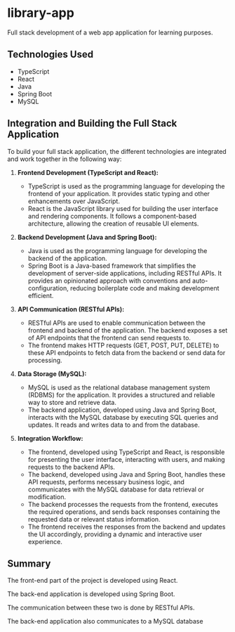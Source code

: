 # library-app
Full stack development of a web app application for learning purposes.

## Technologies Used

- TypeScript
- React
- Java
- Spring Boot
- MySQL

## Integration and Building the Full Stack Application

To build your full stack application, the different technologies are integrated and work together in the following way:

1. **Frontend Development (TypeScript and React):**
   - TypeScript is used as the programming language for developing the frontend of your application. It provides static typing and other enhancements over JavaScript.
   - React is the JavaScript library used for building the user interface and rendering components. It follows a component-based architecture, allowing the creation of reusable UI elements.

2. **Backend Development (Java and Spring Boot):**
   - Java is used as the programming language for developing the backend of the application.
   - Spring Boot is a Java-based framework that simplifies the development of server-side applications, including RESTful APIs. It provides an opinionated approach with conventions and auto-configuration, reducing boilerplate code and making development efficient.

3. **API Communication (RESTful APIs):**
   - RESTful APIs are used to enable communication between the frontend and backend of the application. The backend exposes a set of API endpoints that the frontend can send requests to.
   - The frontend makes HTTP requests (GET, POST, PUT, DELETE) to these API endpoints to fetch data from the backend or send data for processing.

4. **Data Storage (MySQL):**
   - MySQL is used as the relational database management system (RDBMS) for the application. It provides a structured and reliable way to store and retrieve data.
   - The backend application, developed using Java and Spring Boot, interacts with the MySQL database by executing SQL queries and updates. It reads and writes data to and from the database.

5. **Integration Workflow:**
   - The frontend, developed using TypeScript and React, is responsible for presenting the user interface, interacting with users, and making requests to the backend APIs.
   - The backend, developed using Java and Spring Boot, handles these API requests, performs necessary business logic, and communicates with the MySQL database for data retrieval or modification.
   - The backend processes the requests from the frontend, executes the required operations, and sends back responses containing the requested data or relevant status information.
   - The frontend receives the responses from the backend and updates the UI accordingly, providing a dynamic and interactive user experience.



## Summary
The front-end part of the project is developed using React.

The back-end application is developed using Spring Boot.

The communication between these two is done by RESTful APIs.

The back-end application also communicates to a MySQL database




